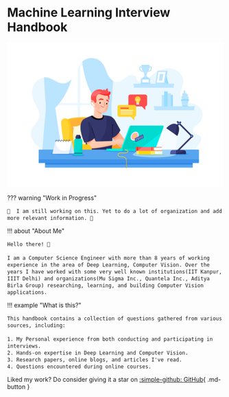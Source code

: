 # Machine Learning Interview Handbook

![Resources](https://raw.githubusercontent.com/anujonthemove/Machine-Learning-Interview-Handbook/main/assets/images/ml_handbook_1.jpg "Resources")


 
??? warning "Work in Progress"

    🚧  I am still working on this. Yet to do a lot of organization and add more relevant information. 🚧


!!! about "About Me"

    Hello there! 👋

    I am a Computer Science Engineer with more than 8 years of working experience in the area of Deep Learning, Computer Vision. Over the years I have worked with some very well known institutions(IIT Kanpur, IIIT Delhi) and organizations(Mu Sigma Inc., Quantela Inc., Aditya Birla Group) researching, learning, and building Computer Vision applications.


!!! example "What is this?"

    This handbook contains a collection of questions gathered from various sources, including:

    1. My Personal experience from both conducting and participating in interviews.
    2. Hands-on expertise in Deep Learning and Computer Vision.
    3. Research papers, online blogs, and articles I've read.
    4. Questions encountered during online courses.




Liked my work? Do consider giving it a star on [:simple-github: GitHub](https://github.com/anujonthemove/Machine-Learning-Interview-Handbook){ .md-button }